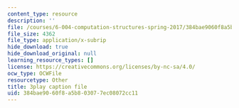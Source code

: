 ```yaml
---
content_type: resource
description: ''
file: /courses/6-004-computation-structures-spring-2017/384bae9060f8a5b803077ec08072cc11_UuUPG_amkWc.srt
file_size: 4362
file_type: application/x-subrip
hide_download: true
hide_download_original: null
learning_resource_types: []
license: https://creativecommons.org/licenses/by-nc-sa/4.0/
ocw_type: OCWFile
resourcetype: Other
title: 3play caption file
uid: 384bae90-60f8-a5b8-0307-7ec08072cc11
---
```

